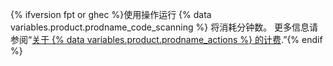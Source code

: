 {% ifversion fpt or ghec %}使用操作运行 {% data variables.product.prodname_code_scanning %} 将消耗分钟数。 更多信息请参阅“[关于 {% data variables.product.prodname_actions %} 的计费](/billing/managing-billing-for-github-actions/about-billing-for-github-actions).”{% endif %}
